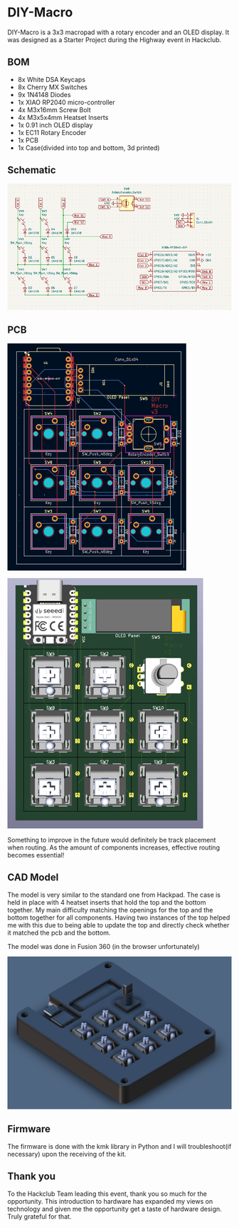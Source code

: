 # DIY-Macro

DIY-Macro is a 3x3 macropad with a rotary encoder and an OLED display. It was designed as a Starter Project during the Highway event in Hackclub.

## BOM

* 8x White DSA Keycaps
* 8x Cherry MX Switches
* 9x 1N4148 Diodes
* 1x XIAO RP2040 micro-controller
* 4x M3x16mm Screw Bolt
* 4x M3x5x4mm Heatset Inserts
* 1x 0.91 inch OLED display
* 1x EC11 Rotary Encoder
* 1x PCB
* 1x Case(divided into top and bottom, 3d printed)

## Schematic

![Schematic](https://github.com/FabioCastroMorffi/DIY-Macro/blob/main/assets/Screenshot%20from%202025-06-04%2012-45-03.png)

## PCB

![PCB](https://github.com/FabioCastroMorffi/DIY-Macro/blob/main/assets/Screenshot%20from%202025-06-04%2014-27-00.png)

![3D PCB](https://github.com/FabioCastroMorffi/DIY-Macro/blob/main/assets/Screenshot%20from%202025-06-04%2014-27-34.png)

Something to improve in the future would definitely be track placement when routing. As the amount of components increases, effective routing becomes essential!

## CAD Model

The model is very similar to the standard one from Hackpad. The case is held in place with 4 heatset inserts that hold the top and the bottom together. My main difficulty matching the openings for the top and the bottom together for all components. Having two instances of the top helped me with this due to being able to update the top and directly check whether it matched the pcb and the bottom.

The model was done in Fusion 360 (in the browser unfortunately)

![3D Model](https://github.com/FabioCastroMorffi/DIY-Macro/blob/main/assets/Screenshot%20from%202025-06-04%2015-02-57.png) 

## Firmware

The firmware is done with the kmk library in Python and I will troubleshoot(if necessary) upon the receiving of the kit. 

## Thank you

To the Hackclub Team leading this event, thank you so much for the opportunity. This introduction to hardware has expanded my views on technology and given me the opportunity get a taste of hardware design. Truly grateful for that. 
